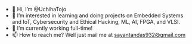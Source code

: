 - 👋 Hi, I’m @UchihaTojo
- 👀 I’m interested in learning and doing projects on Embedded Systems and IoT, Cybersecurity and Ethical Hacking, ML, AI, FPGA, and VLSI.
- 🌱 I’m currently working full-time!
- 📫 How to reach me? Well just mail me at sayantandas932@gmail.com

<!---
UchihaTojo/UchihaTojo is a ✨ special ✨ repository because its `README.md` (this file) appears on your GitHub profile.
You can click the Preview link to take a look at your changes.
--->
